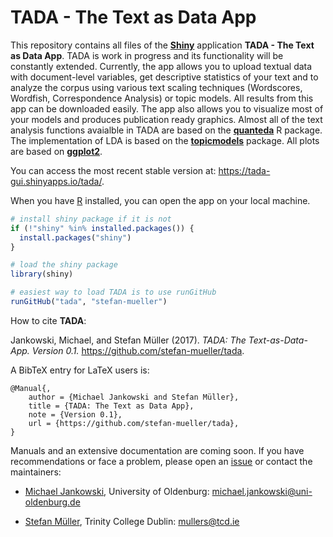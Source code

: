 # TADA - The Text as Data App

This repository contains all files of the [**Shiny**](michael.jankowski@uni-oldenburg.de) application **TADA - The Text as Data App**. TADA is work in progress and its functionality will be constantly extended. Currently, the app allows you to upload textual data with document-level variables, get descriptive statistics of your text and to analyze the corpus using various text scaling techniques (Wordscores, Wordfish, Correspondence Analysis) or topic models. All results from this app can be downloaded easily. The app also allows you to visualize most of your models and produces publication ready graphics. Almost all of the text analysis functions avaialble in TADA are based on the [**quanteda**](https://github.com/kbenoit/quanteda) R package. The implementation of LDA is based on the [**topicmodels**](https://cran.r-project.org/web/packages/topicmodels/index.html) package. All plots are based on [**ggplot2**](http://ggplot2.tidyverse.org).

You can access the most recent stable version at: https://tada-gui.shinyapps.io/tada/. 

When you have [R](https://www.r-project.org) installed, you can open the app on your local machine.

```r
# install shiny package if it is not
if (!"shiny" %in% installed.packages()) {
  install.packages("shiny")
}

# load the shiny package
library(shiny)

# easiest way to load TADA is to use runGitHub
runGitHub("tada", "stefan-mueller")
```

How to cite **TADA**: 

Jankowski, Michael, and Stefan Müller (2017). _TADA: The Text-as-Data-App. Version 0.1._ https://github.com/stefan-mueller/tada.

A BibTeX entry for LaTeX users is:
```
@Manual{,
	author = {Michael Jankowski and Stefan Müller},
	title = {TADA: The Text as Data App},
	note = {Version 0.1}, 
	url = {https://github.com/stefan-mueller/tada},
}
```

Manuals and an extensive documentation are coming soon. If you have recommendations or face a problem, please open an [issue](https://github.com/stefan-mueller/tada/issues) or contact the maintainers: 

- [Michael Jankowski](http://michael-jankowski.de), University of Oldenburg: michael.jankowski@uni-oldenburg.de

- [Stefan Müller](http://muellerstefan.net), Trinity College Dublin: mullers@tcd.ie
